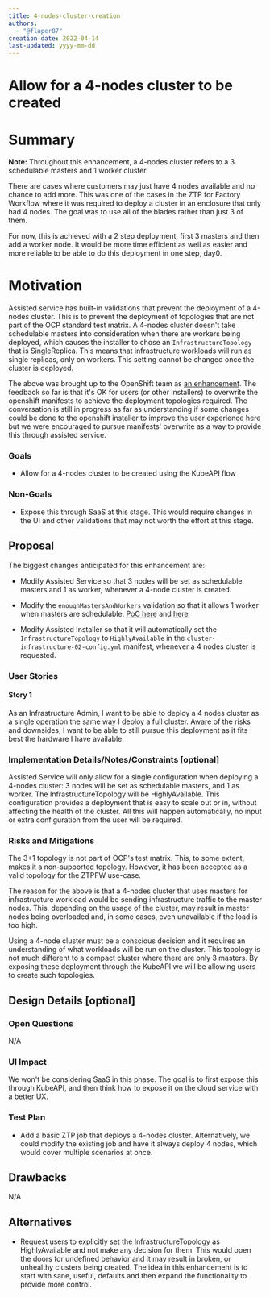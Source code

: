 ```yaml
---
title: 4-nodes-cluster-creation
authors:
  - "@flaper87"
creation-date: 2022-04-14
last-updated: yyyy-mm-dd
---
```


# Allow for a 4-nodes cluster to be created

# Summary

**Note:** Throughout this enhancement, a 4-nodes cluster refers to a 3 schedulable masters and 1 worker cluster.

There are cases where customers may just have 4 nodes available and no chance to add more. This was
one of the cases in the ZTP for Factory Workflow where it was required to deploy a cluster in an
enclosure that only had 4 nodes. The goal was to use all of the blades rather than just 3 of them.

For now, this is achieved with a 2 step deployment, first 3 masters and then add a worker node. It
would be more time efficient as well as easier and more reliable to be able to do this deployment in
one step, day0.

# Motivation

Assisted service has built-in validations that prevent the deployment of a 4-nodes cluster. This is
to prevent the deployment of topologies that are not part of the OCP standard test matrix. A 4-nodes
cluster doesn't take schedulable masters into consideration when there are workers being deployed,
which causes the installer to chose an `InfrastructureTopology` that is SingleReplica. This means
that infrastructure workloads will run as single replicas, only on workers. This setting cannot be
changed once the cluster is deployed.

The above was brought up to the OpenShift team as [an enhancement](https://github.com/openshift/enhancements/pull/1057/). The feedback so far is that
it's OK for users (or other installers) to overwrite the openshift manifests to achieve the
deployment topologies required. The conversation is still in progress as far as understanding if
some changes could be done to the openshift installer to improve the user experience here but we
were encouraged to pursue manifests' overwrite as a way to provide this through assisted service.

### Goals

- Allow for a 4-nodes cluster to be created using the KubeAPI flow

### Non-Goals

- Expose this through SaaS at this stage. This would require changes in the UI and other validations
  that may not worth the effort at this stage.

## Proposal

The biggest changes anticipated for this enhancement are:

- Modify Assisted Service so that 3 nodes will be set as schedulable masters and 1 as worker, whenever a 4-node cluster
  is created.

- Modify the `enoughMastersAndWorkers` validation so that it allows 1 worker when masters are
  schedulable. [PoC here](https://github.com/flaper87/assisted-service/commit/f07fc6589e4f2d316266ac5533d76bd2faf471d7)
  and [here](https://github.com/flaper87/assisted-service/commit/bb2d82eaacaee7790d2f18711e2ba3a442a4967d)

- Modify Assisted Installer so that it will automatically set the `InfrastructureTopology` to `HighlyAvailable` in the
  `cluster-infrastructure-02-config.yml` manifest, whenever a 4 nodes cluster is requested.

### User Stories

#### Story 1

As an Infrastructure Admin, I want to be able to deploy a 4 nodes cluster as a single operation the
same way I deploy a full cluster. Aware of the risks and downsides, I want to be able to still
pursue this deployment as it fits best the hardware I have available.

### Implementation Details/Notes/Constraints [optional]

Assisted Service will only allow for a single configuration when deploying a 4-nodes cluster: 3
nodes will be set as schedulable masters, and 1 as worker. The InfrastructureTopology will be
HighlyAvailable. This configuration provides a deployment that is easy to scale out or in, without
affecting the health of the cluster. All this will happen automatically, no input or extra
configuration from the user will be required.

### Risks and Mitigations

The 3+1 topology is not part of OCP's test matrix. This, to some extent, makes it a
non-supported topology. However, it has been accepted as a valid topology for the ZTPFW use-case.

The reason for the above is that a 4-nodes cluster that uses masters for infrastructure workload
would be sending infrastructure traffic to the master nodes. This, depending on the usage of the
cluster, may result in master nodes being overloaded and, in some cases, even unavailable if the
load is too high.

Using a 4-node cluster must be a conscious decision and it requires an understanding of what
workloads will be run on the cluster. This topology is not much different to a compact cluster where
there are only 3 masters. By exposing these deployment through the KubeAPI we will be allowing users to
create such topologies.

## Design Details [optional]

### Open Questions

N/A

### UI Impact

We won't be considering SaaS in this phase. The goal is to first expose this through KubeAPI, and
then think how to expose it on the cloud service with a better UX.

### Test Plan

- Add a basic ZTP job that deploys a 4-nodes cluster. Alternatively, we could modify the existing
  job and have it always deploy 4 nodes, which would cover multiple scenarios at once.

## Drawbacks

N/A

## Alternatives

- Request users to explicitly set the InfrastructureTopology as HighlyAvailable and not make any
  decision for them. This would open the doors for undefined behavior and it may result in broken, or
  unhealthy clusters being created. The idea in this enhancement is to start with sane, useful,
  defaults and then expand the functionality to provide more control.
